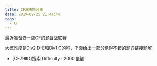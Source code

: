 ```yaml
---
title: CF趣味题合集
date: 2019-09-25 21:40:44
tags:
  - CF
---
```


最近准备做一些CF的题备战联赛

大概难度是Div2 D-E和Div1 C的吧，下面给出一部分觉得不错的题的链接题解

<!-- more -->

*   [CF799D]搜索 Difficulty : 2000 [题解]([http://ljf-cnyali.cn/2019/09/25/CF799D-%E6%90%9C%E7%B4%A2/](http://ljf-cnyali.cn/2019/09/25/CF799D-搜索/))

